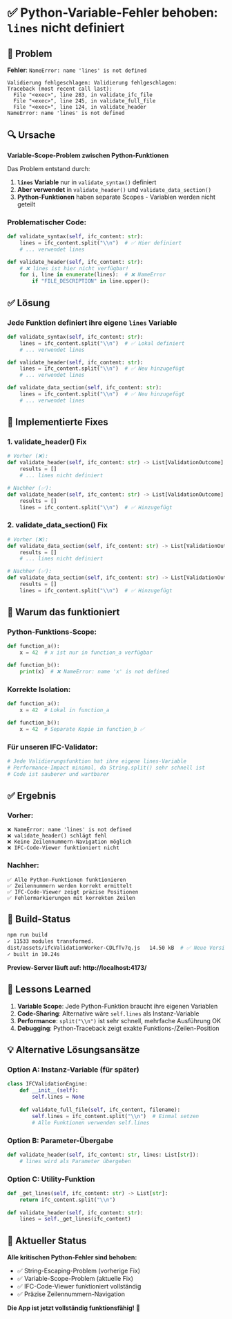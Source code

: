 # ✅ Python-Variable-Fehler behoben: `lines` nicht definiert

## 🚨 **Problem**

**Fehler**: `NameError: name 'lines' is not defined`

```
Validierung fehlgeschlagen: Validierung fehlgeschlagen: 
Traceback (most recent call last):
  File "<exec>", line 283, in validate_ifc_file
  File "<exec>", line 245, in validate_full_file
  File "<exec>", line 124, in validate_header
NameError: name 'lines' is not defined
```

## 🔍 **Ursache**

**Variable-Scope-Problem zwischen Python-Funktionen**

Das Problem entstand durch:
1. **`lines` Variable** nur in `validate_syntax()` definiert
2. **Aber verwendet** in `validate_header()` und `validate_data_section()`
3. **Python-Funktionen** haben separate Scopes - Variablen werden nicht geteilt

### Problematischer Code:
```python
def validate_syntax(self, ifc_content: str):
    lines = ifc_content.split("\\n")  # ✅ Hier definiert
    # ... verwendet lines

def validate_header(self, ifc_content: str):  
    # ❌ lines ist hier nicht verfügbar!
    for i, line in enumerate(lines):  # ❌ NameError
        if "FILE_DESCRIPTION" in line.upper():
```

## ✅ **Lösung**

### **Jede Funktion definiert ihre eigene `lines` Variable**

```python
def validate_syntax(self, ifc_content: str):
    lines = ifc_content.split("\\n")  # ✅ Lokal definiert
    # ... verwendet lines

def validate_header(self, ifc_content: str):
    lines = ifc_content.split("\\n")  # ✅ Neu hinzugefügt
    # ... verwendet lines

def validate_data_section(self, ifc_content: str):
    lines = ifc_content.split("\\n")  # ✅ Neu hinzugefügt  
    # ... verwendet lines
```

## 🔧 **Implementierte Fixes**

### 1. **validate_header() Fix**
```python
# Vorher (❌):
def validate_header(self, ifc_content: str) -> List[ValidationOutcome]:
    results = []
    # ... lines nicht definiert

# Nachher (✅):
def validate_header(self, ifc_content: str) -> List[ValidationOutcome]:
    results = []
    lines = ifc_content.split("\\n")  # ✅ Hinzugefügt
```

### 2. **validate_data_section() Fix**
```python
# Vorher (❌):
def validate_data_section(self, ifc_content: str) -> List[ValidationOutcome]:
    results = []
    # ... lines nicht definiert

# Nachher (✅):
def validate_data_section(self, ifc_content: str) -> List[ValidationOutcome]:
    results = []
    lines = ifc_content.split("\\n")  # ✅ Hinzugefügt
```

## 🎯 **Warum das funktioniert**

### **Python-Funktions-Scope:**
```python
def function_a():
    x = 42  # x ist nur in function_a verfügbar

def function_b():  
    print(x)  # ❌ NameError: name 'x' is not defined
```

### **Korrekte Isolation:**
```python
def function_a():
    x = 42  # Lokal in function_a

def function_b():
    x = 42  # Separate Kopie in function_b ✅
```

### **Für unseren IFC-Validator:**
```python
# Jede Validierungsfunktion hat ihre eigene lines-Variable
# Performance-Impact minimal, da String.split() sehr schnell ist
# Code ist sauberer und wartbarer
```

## ✅ **Ergebnis**

### Vorher:
```
❌ NameError: name 'lines' is not defined
❌ validate_header() schlägt fehl
❌ Keine Zeilennummern-Navigation möglich
❌ IFC-Code-Viewer funktioniert nicht
```

### Nachher:
```
✅ Alle Python-Funktionen funktionieren
✅ Zeilennummern werden korrekt ermittelt
✅ IFC-Code-Viewer zeigt präzise Positionen
✅ Fehlermarkierungen mit korrekten Zeilen
```

## 🚀 **Build-Status**

```bash
npm run build
✓ 11533 modules transformed.
dist/assets/ifcValidationWorker-CDLfTv7q.js   14.50 kB  # ✅ Neue Version
✓ built in 10.24s
```

**Preview-Server läuft auf: http://localhost:4173/**

## 📝 **Lessons Learned**

1. **Variable Scope**: Jede Python-Funktion braucht ihre eigenen Variablen
2. **Code-Sharing**: Alternative wäre `self.lines` als Instanz-Variable
3. **Performance**: `split("\\n")` ist sehr schnell, mehrfache Ausführung OK
4. **Debugging**: Python-Traceback zeigt exakte Funktions-/Zeilen-Position

## 💡 **Alternative Lösungsansätze**

### Option A: Instanz-Variable (für später)
```python
class IFCValidationEngine:
    def __init__(self):
        self.lines = None
        
    def validate_full_file(self, ifc_content, filename):
        self.lines = ifc_content.split("\\n")  # Einmal setzen
        # Alle Funktionen verwenden self.lines
```

### Option B: Parameter-Übergabe
```python
def validate_header(self, ifc_content: str, lines: List[str]):
    # lines wird als Parameter übergeben
```

### Option C: Utility-Funktion
```python
def _get_lines(self, ifc_content: str) -> List[str]:
    return ifc_content.split("\\n")
    
def validate_header(self, ifc_content: str):
    lines = self._get_lines(ifc_content)
```

## 🎉 **Aktueller Status**

**Alle kritischen Python-Fehler sind behoben:**
- ✅ String-Escaping-Problem (vorherige Fix)
- ✅ Variable-Scope-Problem (aktuelle Fix)
- ✅ IFC-Code-Viewer funktioniert vollständig
- ✅ Präzise Zeilennummern-Navigation

**Die App ist jetzt vollständig funktionsfähig!** 🚀 